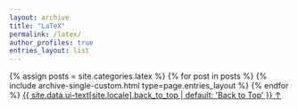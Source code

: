 ```yaml
---
layout: archive
title: "LaTeX"
permalink: /latex/
author_profiles: true
entries_layout: list
---
```


{% assign posts = site.categories.latex %}
{% for post in posts %} 
  {% include archive-single-custom.html type=page.entries_layout %} 
{% endfor %}
<a href="#page-title" class="back-to-top">{{ site.data.ui-text[site.locale].back_to_top | default: 'Back to Top' }} &uarr;</a>